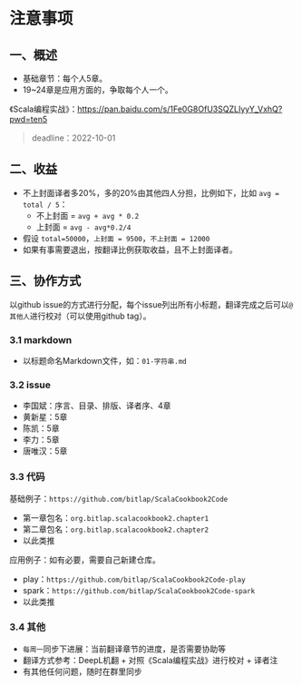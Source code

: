 # 注意事项

## 一、概述

- 基础章节：每个人5章。
- 19~24章是应用方面的，争取每个人一个。

《Scala编程实战》：https://pan.baidu.com/s/1Fe0G8OfU3SQZLIyyY_VxhQ?pwd=ten5

> deadline：2022-10-01

## 二、收益

- 不上封面译者多20%，多的20%由其他四人分担，比例如下，比如 `avg = total / 5`：
  - 不上封面 = `avg + avg * 0.2`
  - 上封面 = `avg - avg*0.2/4`
- 假设 `total=50000`，`上封面 = 9500`，`不上封面 = 12000`
- 如果有事需要退出，按翻译比例获取收益，且不上封面译者。

## 三、协作方式

以github issue的方式进行分配，每个issue列出所有小标题，翻译完成之后可以`@其他人`进行校对（可以使用github tag）。

### 3.1 markdown

- 以标题命名Markdown文件，如：`01-字符串.md`

### 3.2 issue

- 李国斌：序言、目录、排版、译者序、4章
- 黄新星：5章
- 陈凯：5章
- 李力：5章
- 唐唯汉：5章

### 3.3 代码

基础例子：`https://github.com/bitlap/ScalaCookbook2Code`
- 第一章包名：`org.bitlap.scalacookbook2.chapter1`
- 第二章包名：`org.bitlap.scalacookbook2.chapter2`
- 以此类推

应用例子：如有必要，需要自己新建仓库。
- play：`https://github.com/bitlap/ScalaCookbook2Code-play`
- spark：`https://github.com/bitlap/ScalaCookbook2Code-spark`
- 以此类推

### 3.4 其他

- `每周一`同步下进展：当前翻译章节的进度，是否需要协助等
- 翻译方式参考：DeepL机翻 + 对照《Scala编程实战》进行校对 + 译者注
- 有其他任何问题，随时在群里同步
